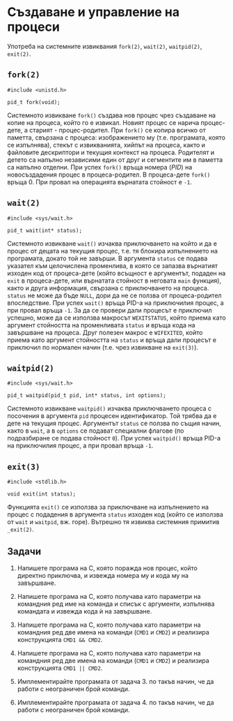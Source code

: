 # Създаване и управление на процеси

Употреба на системните извиквания `fork(2)`, `wait(2)`, `waitpid(2)`, `exit(2)`.

## `fork(2)`

    #include <unistd.h>

    pid_t fork(void);

Системното извикване `fork()` създава нов процес чрез създаване на копие на процеса, който го е извикал.  Новият процес се нарича процес-дете, а старият - процес-родител.
При `fork()` се копира всичко от паметта, свързана с процеса: изображението му (т.е. програмата, която се изпълнява), стекът с извикванията, хийпът на процеса, както и файловите дескриптори и текущия контекст на процеса.  Родителят и детето са напълно независими един от друг и сегментите им в паметта са напълно отделни.
При успех `fork()` връща номера (*PID*) на новосъздадения процес в процеса-родител.  В процеса-дете `fork()` връща 0.  При провал на операцията върнатата стойност е `-1`.

## `wait(2)`

    #include <sys/wait.h>

    pid_t wait(int* status);

Системното извикване `wait()` изчаква приключването на който и да е процес от децата на текущия процес, т.е. тя блокира изпълнението на програмата, докато той не завърши.  В аргумента `status` се подава указател към целочислена променлива, в която се запазва върнатият изходен код от процеса-дете (който всъщност е аргументът, подаден на `exit` в процеса-дете, или върнатата стойност в неговата `main` функция), както и друга информация, свързана с приключването на процеса.  `status` не може да бъде `NULL`, дори да не се ползва от процеса-родител впоследствие.
При успех `wait()` връща PID-а на приключилия процес, а при провал връща `-1`.
За да се провери дали процесът е приключил успешно, може да се използва макросът `WEXITSTATUS`, който приема като аргумент стойността на променливата `status` и връща кода на завършване на процеса.  Друг полезен макрос е `WIFEXITED`, който приема като аргумент стойността на `status` и връща дали процесът е приключил по нормален начин (т.е. чрез извикване на `exit(3)`).

## `waitpid(2)`

    #include <sys/wait.h>

    pid_t waitpid(pid_t pid, int* status, int options);

Системното извикване `waitpid()` изчаква приключването процеса с посочения в аргумента `pid` процесен идентификатор.  Той трябва да е дете на текущия процес.  Аргументът `status` се ползва по същия начин, както в `wait`, а в `options` се подават специални флагове (по подразбиране се подава стойност `0`).
При успех `waitpid()` връща PID-а на приключилия процес, а при провал връща `-1`.

## `exit(3)`

    #include <stdlib.h>

    void exit(int status);

Функцията `exit()` се използва за приключване на изпълнението на процес с подадения в аргумента `status` изходен код (който се използва от `wait` и `waitpid`, вж. горе).  Вътрешно тя извиква системния примитив `_exit(2)`.

## Задачи

1. Напишете програма на C, която поражда нов процес, който директно приключва, и извежда номера му и кода му на завършване.

2. Напишете програма на C, която получава като параметри на командния ред име на команда и списък с аргументи, изпълнява командата и извежда кода ѝ на завършване.

3. Напишете програма на C, която получава като параметри на командния ред две имена на команди (`CMD1` и `CMD2`) и реализира конструкцията `CMD1 && CMD2`.

4. Напишете програма на C, която получава като параметри на командния ред две имена на команди (`CMD1` и `CMD2`) и реализира конструкцията `CMD1 || CMD2`.

5. Имплементирайте програмата от задача 3. по такъв начин, че да работи с неограничен брой команди.

6. Имплементирайте програмата от задача 4. по такъв начин, че да работи с неограничен брой команди.

